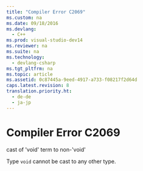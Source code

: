```yaml
---
title: "Compiler Error C2069"
ms.custom: na
ms.date: 09/18/2016
ms.devlang: 
  - C++
ms.prod: visual-studio-dev14
ms.reviewer: na
ms.suite: na
ms.technology: 
  - devlang-csharp
ms.tgt_pltfrm: na
ms.topic: article
ms.assetid: 0c87445a-9eed-4917-a733-f08217f2d64d
caps.latest.revision: 8
translation.priority.ht: 
  - de-de
  - ja-jp
---
```

# Compiler Error C2069
cast of 'void' term to non-'void'  
  
 Type `void` cannot be cast to any other type.